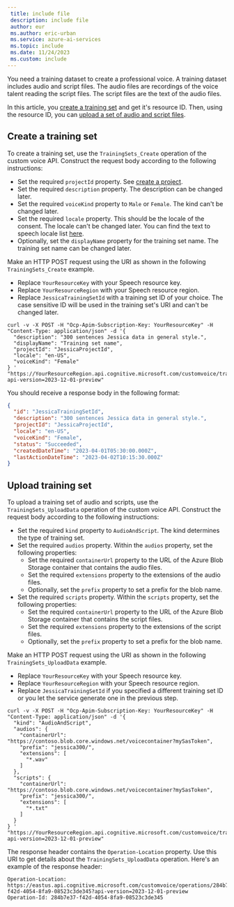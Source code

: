 ```yaml
---
 title: include file
 description: include file
 author: eur
 ms.author: eric-urban
 ms.service: azure-ai-services
 ms.topic: include
 ms.date: 11/24/2023
 ms.custom: include
---
```


You need a training dataset to create a professional voice. A training dataset includes audio and script files. The audio files are recordings of the voice talent reading the script files. The script files are the text of the audio files. 

In this article, you [create a training set](#create-a-training-set) and get it's resource ID. Then, using the resource ID, you can [upload a set of audio and script files](#upload-training-set).

## Create a training set

To create a training set, use the `TrainingSets_Create` operation of the custom voice API. Construct the request body according to the following instructions:

- Set the required `projectId` property. See [create a project](../../../../professional-voice-create-project.md).
- Set the required `description` property. The description can be changed later.
- Set the required `voiceKind` property to `Male` or `Female`. The kind can't be changed later. 
- Set the required `locale` property. This should be the locale of the consent. The locale can't be changed later. You can find the text to speech locale list [here](/azure/ai-services/speech-service/language-support?tabs=tts).
- Optionally, set the `displayName` property for the training set name. The training set name can be changed later.

Make an HTTP POST request using the URI as shown in the following `TrainingSets_Create` example. 
- Replace `YourResourceKey` with your Speech resource key.
- Replace `YourResourceRegion` with your Speech resource region.
- Replace `JessicaTrainingSetId` with a training set ID of your choice. The case sensitive ID will be used in the training set's URI and can't be changed later. 

```azurecli-interactive
curl -v -X POST -H "Ocp-Apim-Subscription-Key: YourResourceKey" -H "Content-Type: application/json" -d '{
  "description": "300 sentences Jessica data in general style.",
  "displayName": "Training set name",
  "projectId": "JessicaProjectId",
  "locale": "en-US",
  "voiceKind": "Female"
} '  "https://YourResourceRegion.api.cognitive.microsoft.com/customvoice/trainingsets/JessicaTrainingSetId?api-version=2023-12-01-preview"
```

You should receive a response body in the following format:

```json
{
  "id": "JessicaTrainingSetId",
  "description": "300 sentences Jessica data in general style.",
  "projectId": "JessicaProjectId",
  "locale": "en-US",
  "voiceKind": "Female",
  "status": "Succeeded",
  "createdDateTime": "2023-04-01T05:30:00.000Z",
  "lastActionDateTime": "2023-04-02T10:15:30.000Z"
}
```

## Upload training set

To upload a training set of audio and scripts, use the `TrainingSets_UploadData` operation of the custom voice API. Construct the request body according to the following instructions:

- Set the required `kind` property to `AudioAndScript`. The kind determines the type of training set. 
- Set the required `audios` property. Within the `audios` property, set the following properties:
  - Set the required `containerUrl` property to the URL of the Azure Blob Storage container that contains the audio files.
  - Set the required `extensions` property to the extensions of the audio files. 
  - Optionally, set the `prefix` property to set a prefix for the blob name. 
- Set the required `scripts` property. Within the `scripts` property, set the following properties:
  - Set the required `containerUrl` property to the URL of the Azure Blob Storage container that contains the script files.
  - Set the required `extensions` property to the extensions of the script files.
  - Optionally, set the `prefix` property to set a prefix for the blob name.

Make an HTTP POST request using the URI as shown in the following `TrainingSets_UploadData` example. 
- Replace `YourResourceKey` with your Speech resource key.
- Replace `YourResourceRegion` with your Speech resource region.
- Replace `JessicaTrainingSetId` if you specified a different training set ID or you let the service generate one in the previous step.

```azurecli-interactive
curl -v -X POST -H "Ocp-Apim-Subscription-Key: YourResourceKey" -H "Content-Type: application/json" -d '{
  "kind": "AudioAndScript",
  "audios": {
    "containerUrl": "https://contoso.blob.core.windows.net/voicecontainer?mySasToken",
    "prefix": "jessica300/",
    "extensions": [
      "*.wav"
    ]
  },
  "scripts": {
    "containerUrl": "https://contoso.blob.core.windows.net/voicecontainer?mySasToken",
    "prefix": "jessica300/",
    "extensions": [
      "*.txt"
    ]
  }
} '  "https://YourResourceRegion.api.cognitive.microsoft.com/customvoice/trainingsets/JessicaTrainingSetId:upload?api-version=2023-12-01-preview"
```

The response header contains the `Operation-Location` property. Use this URI to get details about the `TrainingSets_UploadData` operation. Here's an example of the response header:

```HTTP 201
Operation-Location: https://eastus.api.cognitive.microsoft.com/customvoice/operations/284b7e37-f42d-4054-8fa9-08523c3de345?api-version=2023-12-01-preview
Operation-Id: 284b7e37-f42d-4054-8fa9-08523c3de345
```
